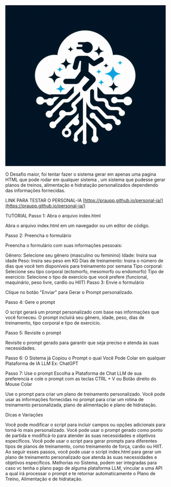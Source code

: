 <img src="https://github.com/praupp/personal-ia/blob/main/imagens/Logo.jpeg" alt="Logo da Minha Empresa">






O Desafio maior, foi tentar fazer o sistema gerar em apenas uma pagina HTML que pode rodar em qualquer sistema , um sistema que 
pudesse gerar planos de treinos, alimentação e hidratação personalizados dependendo das informações fornecidas.

LINK PARA TESTAR O PERSONAL-IA
[https://praupp.github.io/personal-ia/](https://praupp.github.io/personal-ia/)


TUTORIAL
Passo 1: Abra o arquivo index.html

Abra o arquivo index.html em um navegador ou um editor de código.

Passo 2: Preencha o formulário

Preencha o formulário com suas informações pessoais:

Gênero: Selecione seu gênero (masculino ou feminino)
Idade: Insira sua idade
Peso: Insira seu peso em KG
Dias de treinamento: Insira o número de dias que você tem disponíveis para treinamento por semana
Tipo corporal: Selecione seu tipo corporal (ectomorfo, mesomorfo ou endomorfo)
Tipo de exercício: Selecione o tipo de exercício que você prefere (funcional, maquinário, peso livre, cardio ou HIIT)
Passo 3: Envie o formulário

Clique no botão "Enviar" para Gerar o Prompt personalizado.

Passo 4: Gere o prompt

O script gerará um prompt personalizado com base nas informações que você forneceu. O prompt incluirá seu gênero, idade, peso, dias de treinamento, tipo corporal e tipo de exercício.

Passo 5: Revisite o prompt

Revisite o prompt gerado para garantir que seja preciso e atenda às suas necessidades.

Passo 6: O Sistema já Copiou o Prompt o qual Você Pode Colar em qualquer Plataforma de IA LLM Ex: ChatGPT

Passo 7: Use o prompt
Escolha a  Plataforma de Chat LLM de sua preferencia e cole o prompt com as teclas CTRL + V ou Botão direito do Mouse Colar

Use o prompt para criar um plano de treinamento personalizado. Você pode usar as informações fornecidas no prompt para criar um rotina de treinamento personalizada, plano de alimentação e plano de hidratação.

Dicas e Variações

Você pode modificar o script para incluir campos ou opções adicionais para torná-lo mais personalizado.
Você pode usar o prompt gerado como ponto de partida e modificá-lo para atender às suas necessidades e objetivos específicos.
Você pode usar o script para gerar prompts para diferentes tipos de planos de treinamento, como treinamento de força, cardio ou HIIT.
Ao seguir esses passos, você pode usar o script index.html para gerar um plano de treinamento personalizado que atenda às suas necessidades e objetivos específicos.
Melhorias no Sistema, podem ser integradas para caso vc tenha o plano pago de alguma plataforma LLM, vincular a uma API a qual irá processar o prompt e te retornar 
automaticamente o Plano de Treino, Alimentação e de hidratação.
